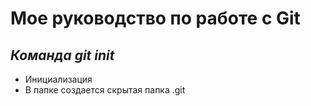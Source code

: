 # Мое руководство по работе с Git

***Команда git init***
--
- Инициализация 
- В папке создается скрытая папка .git
